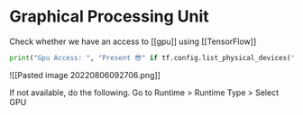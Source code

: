 # Graphical Processing Unit
Check whether we have an access to [[gpu]] using [[TensorFlow]]
```python
print("Gpu Access: ", "Present 😎" if tf.config.list_physical_devices("GPU") else "Not Present 🔪")
```

![[Pasted image 20220806092706.png]]

If not available, do the following. Go to Runtime > Runtime Type > Select GPU
